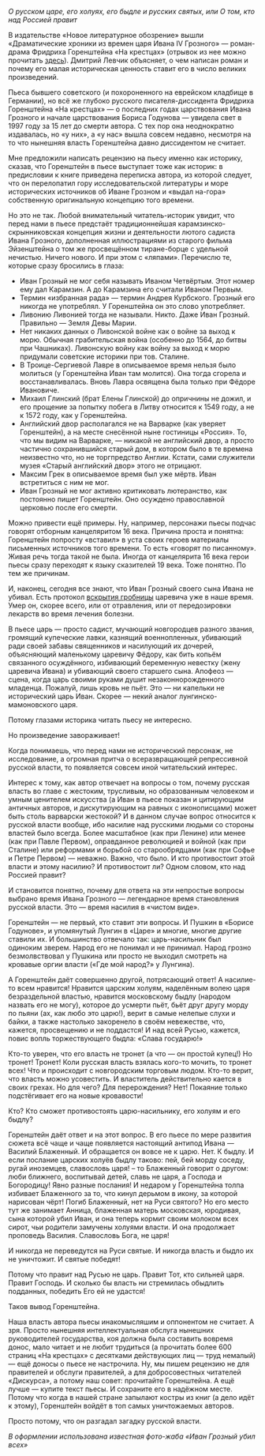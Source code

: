 _О русском царе, его холуях, его быдле и русских святых, или О том, кто над Россией правит_  


В издательстве «Новое литературное обозрение» вышли «Драматические хроники из времен царя Ивана IV Грозного» — роман-драма Фридриха Горенштейна «На крестцах» (отрывок из нее можно прочитать [здесь](https://discours.io/articles/chapters/fridrih-gorenshteyn-na-kresttsah)). Дмитрий Левчик объясняет, о чем написан роман и почему его малая историческая ценность ставит его в число великих произведений.  


Пьеса бывшего советского (и похороненного на еврейском кладбище в Германии), но всё же глубоко русского писателя-диссидента Фридриха Горенштейна «На крестцах» — о последних годах царствования Ивана Грозного и начале царствования Бориса Годунова — увидела свет в 1997 году за 15 лет до смерти автора. С тех пор она неоднократно издавалась, но «у них», а «у нас» вышла совсем недавно, несмотря на то что нынешняя власть Горенштейна давно диссидентом не считает. 

Мне предложили написать рецензию на пьесу именно как историку, сказав, что Горенштейн в пьесе выступает тоже как историк: в предисловии к книге приведена переписка автора, из которой следует, что он перелопатил гору исследовательской литературы и море исторических источников об Иване Грозном и «выдал на-гора» собственную оригинальную концепцию того времени.  


Но это не так. Любой внимательный читатель-историк увидит, что перед нами в пьесе предстаёт традиционнейшая карамзинско-скрынниковская концепция жизни и деятельности лютого садиста Ивана Грозного, дополненная иллюстрациями из старого фильма Эйзенштейна о том же просвещённом тиране-борце с удельной нечистью. Ничего нового. И при этом с «ляпами». Перечислю те, которые сразу бросились в глаза:

  * Иван Грозный не мог себя называть Иваном Четвёртым. Этот номер ему дал Карамзин. А до Карамзина его считали Иваном Первым.
  * Термин «избранная рада» — термин Андрея Курбского. Грозный его никогда не употреблял. У Горенштейна он это слово употребляет.
  * Ливонию Ливонией тогда не называли. Никто. Даже Иван Грозный. Правильно — Земля Девы Марии.
  * Нет никаких данных о Ливонской войне как о войне за выход к морю. Обычная грабительская война (особенно до 1564, до битвы при Чашниках). Ливонскую войну как войну за выход к морю придумали советские историки при тов. Сталине.
  * В Троице-Сергиевой Лавре в описываемое время нельзя было молиться (у Горенштейна Иван там молится). Она тогда сгорела и восстанавливалась. Вновь Лавра освящена была только при Фёдоре Ивановиче.
  * Михаил Глинский (брат Елены Глинской) до опричнины не дожил, и его прощение за попытку побега в Литву относится к 1549 году, а не к 1572 году, как у Горенштейна.
  * Английский двор располагался не на Варварке (как уверяет Горенштейн), а на месте снесённой ныне гостиницы «Россия». То, что мы видим на Варварке, — никакой не английский двор, а просто частично сохранившийся старый дом, в котором было в те времена неизвестно что, но не торгпредство Англии. Кстати, сами служители музея «Старый английский двор» этого не отрицают.
  * Максим Грек в описываемое время был уже мёртв. Иван встретиться с ним не мог.
  * Иван Грозный не мог активно критиковать лютеранство, как постоянно пишет Горенштейн. Оно осуждено православной церковью после его смерти.

Можно привести ещё примеры. Ну, например, персонажи пьесы подчас говорят отборным канцеляритом 16 века. Причина проста и понятна: Горенштейн попросту «вставил» в уста своих героев материалы письменных источников того времени. То есть «говорят по писанному». Живая речь тогда такой не была. Иногда от канцелярита 16 века герои пьесы сразу переходят к языку сказителей 19 века. Тоже понятно. По тем же причинам.

И, наконец, сегодня все знают, что Иван Грозный своего сына Ивана не убивал. Есть протокол [вскрытия гробницы](http://iamruss.ru/vskrytie-chetyreh-zahoronenij-v-arhangelskom-sobore-moskovskogo-kremlya/) царевича уже в наше время. Умер он, скорее всего, или от отравления, или от передозировки лекарств во время лечения болезни.

В пьесе царь — просто садист, мучающий новгородцев разного звания, громящий купеческие лавки, казнящий военнопленных, убивающий ради своей забавы священников и насилующий их дочерей, объясняющий маленькому царевичу Фёдору, как бить копьём связанного осуждённого, избивающий беременную невестку (жену царевича Ивана) и убивающий своего старшего сына. Апофеоз — сцена, когда царь своими руками душит незаконнорожденного младенца. Пожалуй, лишь кровь не пьёт. Это — ни капельки не исторический царь Иван. Скорее — некий аналог лунгинско-мамоновского царя. 

Потому глазами историка читать пьесу не интересно.

Но произведение завораживает!

Когда понимаешь, что перед нами не исторический персонаж, не исследование, а огромная притча о всеразвращающей репрессивной русской власти, то появляется совсем иной читательский интерес.

Интерес к тому, как автор отвечает на вопросы о том, почему русская власть во главе с жестоким, трусливым, но образованным человеком и умным ценителем искусства (а Иван в пьесе показан и цитирующим античных авторов, и дискутирующим на равных с иконописцами) может быть столь варварски жестокой? И в данном случае вопрос относится к русской власти вообще, ибо насилие над русскими людьми со стороны властей было всегда. Более масштабное (как при Ленине) или менее (как при Павле Первом), оправданное революцией и войной (как при Сталине) или реформами и борьбой со старообрядцами (как при Софье и Петре Первом) — неважно. Важно, что было. И кто противостоит этой власти и этому насилию? И противостоит ли? Одном словом, кто над Россией правит?

И становится понятно, почему для ответа на эти непростые вопросы выбрано время Ивана Грозного — легендарное время становления русской власти. Это — время насилия в «чистом виде».

Горенштейн — не первый, кто ставит эти вопросы. И Пушкин в «Борисе Годунове», и упомянутый Лунгин в «Царе» и многие, многие другие ставили их. И большинство отвечало так: царь-насильник был одиноким зверем. Народ его не понимал и не принимал. Народ грозно безмолвствовал у Пушкина или просто не выходил смотреть на кровавые оргии власти («Где мой народ?» у Лунгина).

А Горенштейн даёт совершенно другой, потрясающий ответ! А насилие-то всем нравится! Нравится царским холуям, наделённым волею царя безраздельной властью, нравится московскому быдлу (народом назвать его не могу), которое до усмерти пьёт, бьёт друг другу морду по пьяни (ах, как любо это царю!), верит в самые нелепые слухи и байки, а также настолько закоренело в своём невежестве, что, кажется, просвещению и не поддастся! И над всей Русью, кажется, повис вопль торжествующего быдла: «Слава государю!»

Кто-то уверен, что его власть не тронет (а что — он простой купец!) Но тронет! Тронет! Коли русская власть взялась кого-то мочить, то тронет всех! Что и происходит с новгородским торговым людом. Кто-то верит, что власть можно усовестить. И властитель действительно кается в своих грехах. Но для чего? Для перерождения? Нет! Покаяние только подстёгивает его на новые кровавости!

Кто? Кто сможет противостоять царю-насильнику, его холуям и его быдлу?

Горенштейн даёт ответ и на этот вопрос. В его пьесе по мере развития сюжета всё чаще и чаще появляется настоящий антипод Ивана — Василий Блаженный. И обращается он вовсе не к царю. Нет. К быдлу. И если послание царских холуёв быдлу таково: пей, бей морду соседу, ругай иноземцев, славословь царя! – то Блаженный говорит о другом: люби ближнего, воспитывай детей, славь не царя, а Господа и Богородицу! Явно разные послания! И недаром у Горенштейна толпа избивает Блаженного за то, что кинул дерьмом в икону, за которой нарисован чёрт! Погиб Блаженный, нет на Руси святого? Но его место тут же занимает Анница, блаженная матерь московская, юродивая, сына которой убил Иван, и она теперь кормит своим молоком всех сирот, чьи родители замучены холуями власти. И она продолжает проповедь Василия. Славословь Бога, не царя!

И никогда не переведутся на Руси святые. И никогда власть и быдло их не уничтожит. И святые победят!

Потому что правит над Русью не царь. Правит Тот, кто сильней царя. Правит Господь. И сколько бы власть ни стремилась обыдлить подданных, победить Его ей не удастся!

Таков вывод Горенштейна.

Наша власть автора пьесы инакомысляшим и оппонентом не считает. А зря. Просто нынешняя интеллектуальная обслуга нынешних руководителей государства, коя должна была составить вовремя донос, мало читает и не любит трудиться (а прочитать более 600 страниц «На крестцах» с десятками действующих лиц — труд немалый) — ещё доносы о пьесе не настрочила. Ну, мы пишем рецензию не для правителей и обслуги правителей, а для добросовестных читателей «Дискурса», а потому наш совет: прочитайте Горенштейна. А ещё лучше — купите текст пьесы. И сохраните его в надёжном месте. Потому что когда в нашей стране запылают костры из книг (а дело идёт к этому), Горенштейн войдёт в топ самых уничтожаемых авторов.

Просто потому, что он разгадал загадку русской власти.

_В оформлении использована известная фото-жаба «Иван Грозный убил всех»_  


